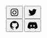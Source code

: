 <div class="main">
  <div class="up">
    <button class="card1">
      <svg xmlns="http://www.w3.org/2000/svg" xmlns:xlink="http://www.w3.org/1999/xlink" viewBox="0,0,256,256" width="30px" height="30px" fill-rule="nonzero" class="instagram"><g fill-rule="nonzero" stroke="none" stroke-width="1" stroke-linecap="butt" stroke-linejoin="miter" stroke-miterlimit="10" stroke-dasharray="" stroke-dashoffset="0" font-family="none" font-weight="none" font-size="none" text-anchor="none" style="mix-blend-mode: normal"><g transform="scale(8,8)"><path d="M11.46875,5c-3.55078,0 -6.46875,2.91406 -6.46875,6.46875v9.0625c0,3.55078 2.91406,6.46875 6.46875,6.46875h9.0625c3.55078,0 6.46875,-2.91406 6.46875,-6.46875v-9.0625c0,-3.55078 -2.91406,-6.46875 -6.46875,-6.46875zM11.46875,7h9.0625c2.47266,0 4.46875,1.99609 4.46875,4.46875v9.0625c0,2.47266 -1.99609,4.46875 -4.46875,4.46875h-9.0625c-2.47266,0 -4.46875,-1.99609 -4.46875,-4.46875v-9.0625c0,-2.47266 1.99609,-4.46875 4.46875,-4.46875zM21.90625,9.1875c-0.50391,0 -0.90625,0.40234 -0.90625,0.90625c0,0.50391 0.40234,0.90625 0.90625,0.90625c0.50391,0 0.90625,-0.40234 0.90625,-0.90625c0,-0.50391 -0.40234,-0.90625 -0.90625,-0.90625zM16,10c-3.30078,0 -6,2.69922 -6,6c0,3.30078 2.69922,6 6,6c3.30078,0 6,-2.69922 6,-6c0,-3.30078 -2.69922,-6 -6,-6zM16,12c2.22266,0 4,1.77734 4,4c0,2.22266 -1.77734,4 -4,4c-2.22266,0 -4,-1.77734 -4,-4c0,-2.22266 1.77734,-4 4,-4z"></path></g></g></svg>
    </button>
    <button class="card2">
      <svg xmlns="http://www.w3.org/2000/svg" viewBox="0 0 48 48" width="30px" height="30px" class="twitter"><path d="M42,12.429c-1.323,0.586-2.746,0.977-4.247,1.162c1.526-0.906,2.7-2.351,3.251-4.058c-1.428,0.837-3.01,1.452-4.693,1.776C34.967,9.884,33.05,9,30.926,9c-4.08,0-7.387,3.278-7.387,7.32c0,0.572,0.067,1.129,0.193,1.67c-6.138-0.308-11.582-3.226-15.224-7.654c-0.64,1.082-1,2.349-1,3.686c0,2.541,1.301,4.778,3.285,6.096c-1.211-0.037-2.351-0.374-3.349-0.914c0,0.022,0,0.055,0,0.086c0,3.551,2.547,6.508,5.923,7.181c-0.617,0.169-1.269,0.263-1.941,0.263c-0.477,0-0.942-0.054-1.392-0.135c0.94,2.902,3.667,5.023,6.898,5.086c-2.528,1.96-5.712,3.134-9.174,3.134c-0.598,0-1.183-0.034-1.761-0.104C9.268,36.786,13.152,38,17.321,38c13.585,0,21.017-11.156,21.017-20.834c0-0.317-0.01-0.633-0.025-0.945C39.763,15.197,41.013,13.905,42,12.429"></path></svg>
    </button>
  </div>
  <div class="down">
    <button class="card3">
      <svg xmlns="http://www.w3.org/2000/svg" viewBox="0 0 30 30" width="30px" height="30px" class="github">    <path d="M15,3C8.373,3,3,8.373,3,15c0,5.623,3.872,10.328,9.092,11.63C12.036,26.468,12,26.28,12,26.047v-2.051 c-0.487,0-1.303,0-1.508,0c-0.821,0-1.551-0.353-1.905-1.009c-0.393-0.729-0.461-1.844-1.435-2.526 c-0.289-0.227-0.069-0.486,0.264-0.451c0.615,0.174,1.125,0.596,1.605,1.222c0.478,0.627,0.703,0.769,1.596,0.769 c0.433,0,1.081-0.025,1.691-0.121c0.328-0.833,0.895-1.6,1.588-1.962c-3.996-0.411-5.903-2.399-5.903-5.098 c0-1.162,0.495-2.286,1.336-3.233C9.053,10.647,8.706,8.73,9.435,8c1.798,0,2.885,1.166,3.146,1.481C13.477,9.174,14.461,9,15.495,9 c1.036,0,2.024,0.174,2.922,0.483C18.675,9.17,19.763,8,21.565,8c0.732,0.731,0.381,2.656,0.102,3.594 c0.836,0.945,1.328,2.066,1.328,3.226c0,2.697-1.904,4.684-5.894,5.097C18.199,20.49,19,22.1,19,23.313v2.734 c0,0.104-0.023,0.179-0.035,0.268C23.641,24.676,27,20.236,27,15C27,8.373,21.627,3,15,3z"></path></svg>
    </button>
    <button class="card4">
      <svg height="30px" width="30px" viewBox="0 0 48 48" xmlns="http://www.w3.org/2000/svg" class="discord"><path d="M40,12c0,0-4.585-3.588-10-4l-0.488,0.976C34.408,10.174,36.654,11.891,39,14c-4.045-2.065-8.039-4-15-4s-10.955,1.935-15,4c2.346-2.109,5.018-4.015,9.488-5.024L18,8c-5.681,0.537-10,4-10,4s-5.121,7.425-6,22c5.162,5.953,13,6,13,6l1.639-2.185C13.857,36.848,10.715,35.121,8,32c3.238,2.45,8.125,5,16,5s12.762-2.55,16-5c-2.715,3.121-5.857,4.848-8.639,5.815L33,40c0,0,7.838-0.047,13-6C45.121,19.425,40,12,40,12z M17.5,30c-1.933,0-3.5-1.791-3.5-4c0-2.209,1.567-4,3.5-4s3.5,1.791,3.5,4C21,28.209,19.433,30,17.5,30z M30.5,30c-1.933,0-3.5-1.791-3.5-4c0-2.209,1.567-4,3.5-4s3.5,1.791,3.5,4C34,28.209,32.433,30,30.5,30z"></path></svg>
    </button>
  </div>
</div>

